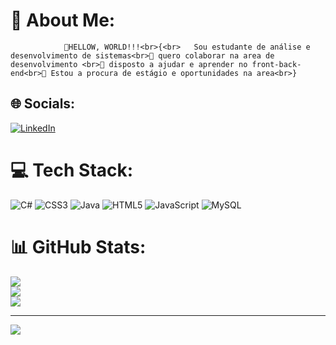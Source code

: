 # 💫 About Me:
                🔭HELLOW, WORLD!!!<br>{<br>   Sou estudante de análise e desenvolvimento de sistemas<br>👯 quero colaborar na area de desenvolvimento <br>🤝 disposto a ajudar e aprender no front-back-end<br>🌱 Estou a procura de estágio e oportunidades na area<br>}


## 🌐 Socials:
[![LinkedIn](https://img.shields.io/badge/LinkedIn-%230077B5.svg?logo=linkedin&logoColor=white)](https://linkedin.com/in/joao-claudio-2005112b3) 

# 💻 Tech Stack:
![C#](https://img.shields.io/badge/c%23-%23239120.svg?style=plastic&logo=csharp&logoColor=white) ![CSS3](https://img.shields.io/badge/css3-%231572B6.svg?style=plastic&logo=css3&logoColor=white) ![Java](https://img.shields.io/badge/java-%23ED8B00.svg?style=plastic&logo=openjdk&logoColor=white) ![HTML5](https://img.shields.io/badge/html5-%23E34F26.svg?style=plastic&logo=html5&logoColor=white) ![JavaScript](https://img.shields.io/badge/javascript-%23323330.svg?style=plastic&logo=javascript&logoColor=%23F7DF1E) ![MySQL](https://img.shields.io/badge/mysql-%2300000f.svg?style=plastic&logo=mysql&logoColor=white)
# 📊 GitHub Stats:
![](https://github-readme-stats.vercel.app/api?username=joaoclaudioads&theme=dark&hide_border=false&include_all_commits=false&count_private=false)<br/>
![](https://github-readme-streak-stats.herokuapp.com/?user=joaoclaudioads&theme=dark&hide_border=false)<br/>
![](https://github-readme-stats.vercel.app/api/top-langs/?username=joaoclaudioads&theme=dark&hide_border=false&include_all_commits=false&count_private=false&layout=compact)

---
[![](https://visitcount.itsvg.in/api?id=joaoclaudioads&icon=0&color=0)](https://visitcount.itsvg.in)

<!-- Proudly created with GPRM ( https://gprm.itsvg.in ) -->